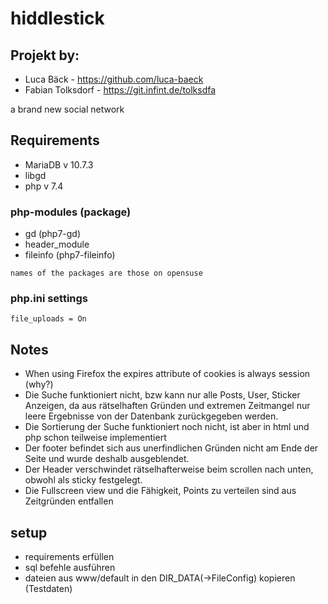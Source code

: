 # hiddlestick

## Projekt by:
* Luca Bäck - https://github.com/luca-baeck
* Fabian Tolksdorf - https://git.infint.de/tolksdfa


a brand new social network

## Requirements
* MariaDB v 10.7.3
* libgd
* php v 7.4

### php-modules (package)
* gd (php7-gd)
* header_module
* fileinfo (php7-fileinfo)

`names of the packages are those on opensuse`

### php.ini settings
`file_uploads = On`

## Notes
* When using Firefox the expires attribute of cookies is always session (why?)
* Die Suche funktioniert nicht, bzw kann nur alle Posts, User, Sticker Anzeigen, da aus rätselhaften Gründen und extremen Zeitmangel nur leere Ergebnisse von der Datenbank zurückgegeben werden.
* Die Sortierung der Suche funktioniert noch nicht, ist aber in html und php schon teilweise implementiert
* Der footer befindet sich aus unerfindlichen Gründen nicht am Ende der Seite und wurde deshalb ausgeblendet.
* Der Header verschwindet rätselhafterweise beim scrollen nach unten, obwohl als sticky festgelegt.
* Die Fullscreen view und die Fähigkeit, Points zu verteilen sind aus Zeitgründen entfallen

## setup
* requirements erfüllen
* sql befehle ausführen
* dateien aus www/default in den DIR_DATA(->FileConfig) kopieren (Testdaten)
